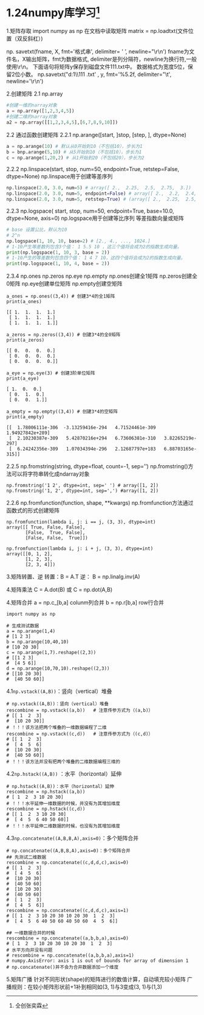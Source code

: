 # 1.24numpy库学习[^1]

1.矩阵存取
import numpy as np
在文档中读取矩阵
matrix = np.loadtxt(文件位置（双反斜杠）)

np. savetxt(fname, X, fmt='格式串', delimiter= ' ’, newline="\r\n')
fname为文件名，X输出矩阵，fmt为数据格式,
delimiter是列分隔符，newline为换行符,一般使用\r\n。
下面语句将矩阵y保存到磁盘文件111.txt中。
数据格式为宽度5位，保留2位小数。
np.savetxt("d:1\\\111 .txt' , y, fmt='%5.2f, delimiter="\t', newline='\r\n')

2.创建矩阵
2.1 np.array

```python
#创建一维的narray对象
a = np.array([1,2,3,4,5])
#创建二维的narray对象
a2 = np.array([[1,2,3,4,5],[6,7,8,9,10]])
```

2.2 通过函数创建矩阵
2.2.1 np.arange([start, ]stop, [step, ], dtype=None)

```python
a = np.arange(10) # 默认从0开始到10（不包括10），步长为1
b = bnp.arange(5,10) # 从5开始到10（不包括10），步长为1
c = np.arange(1,20,2) # 从1开始到20（不包括20），步长为2
```

2.2.2 np.linspace(start, stop, num=50, endpoint=True, retstep=False, dtype=None)
np.linspace用于创建等差序列

```python
np.linspace(2.0, 3.0, num=5) # array([ 2.,  2.25,  2.5,  2.75,  3.]) 
np.linspace(2.0, 3.0, num=5, endpoint=False) # array([ 2.,  2.2,  2.4,  2.6,  2.8]) 左闭右开
np.linspace(2.0, 3.0, num=5, retstep=True) # (array([ 2.,  2.25,  2.5,  2.75,  3.]), 0.25) 0.25为间隔
```

2.2.3 np.logspace( start, stop, num=50, endpoint=True, base=10.0, dtype=None, axis=0)
np.logspace用于创建等比序列 等差指数向量或矩阵

```python
# base 设置公比，默认为10
# 2^n
np.logspace(1, 10, 10, base=2) # [2., 4., ..., 1024.]
# 1-10产生等差数列包含3个值： 1 5.5 10 ，这三个值将会成为2的指数生成向量。
print(np.logspace(1, 10, 3, base = 2))
# 1-10产生的等差数列包含四个值： 1 4 7 10，这四个值将会成为2的指数生成向量。
print(np.logspace(1, 10, 4, base = 2))
```

2.3.4 np.ones np.zeros np.eye np.empty
np.ones创建全1矩阵
np.zeros创建全0矩阵
np.eye创建单位矩阵
np.empty创建空矩阵

```
a_ones = np.ones((3,4)) # 创建3*4的全1矩阵
print(a_ones)

[[ 1.  1.  1.  1.]
 [ 1.  1.  1.  1.]
 [ 1.  1.  1.  1.]]
 
a_zeros = np.zeros((3,4)) # 创建3*4的全0矩阵
print(a_zeros)

[[ 0.  0.  0.  0.]
 [ 0.  0.  0.  0.]
 [ 0.  0.  0.  0.]]

a_eye = np.eye(3) # 创建3阶单位矩阵
print(a_eye)

[ 1.  0.  0.]
 [ 0.  1.  0.]
 [ 0.  0.  1.]]

a_empty = np.empty((3,4)) # 创建3*4的空矩阵
print(a_empty)

[[  1.78006111e-306  -3.13259416e-294   4.71524461e-309   1.94927842e+289]
 [  2.10230387e-309   5.42870216e+294   6.73606381e-310   3.82265219e-297]
 [  6.24242356e-309   1.07034394e-296   2.12687797e+183   6.88703165e-315]]
```

2.2.5 np.fromstring(string, dtype=float, count=-1, sep=’’)
np.fromstring()方法可以将字符串转化成ndarray对象

```
np.fromstring('1 2', dtype=int, sep=' ') # array([1, 2])
np.fromstring('1, 2', dtype=int, sep=',') #array([1, 2])
```

2.2.6 np.fromfunction(function, shape, **kwargs)
np.fromfunction方法通过函数式的形式创建矩阵

```
np.fromfunction(lambda i, j: i == j, (3, 3), dtype=int)
array([[ True, False, False],
       [False,  True, False],
       [False, False,  True]])
       
np.fromfunction(lambda i, j: i + j, (3, 3), dtype=int)
array([[0, 1, 2],
       [1, 2, 3],
       [2, 3, 4]])
```

3.矩阵转置、逆
转置：B = A.T
逆： B = np.linalg.inv(A)

4.矩阵乘法
C = A.dot(B) 或 C = np.dot(A,B)

4.矩阵合并
a = np.c_[b,a] colunm列合并
b = np.r[b,a] row行合并

```
import numpy as np

# 生成测试数据
a = np.arange(1,4)
# [1 2 3]
b = np.arange(10,40,10)
# [10 20 30]
c = np.arange(1,7).reshape((2,3))
# [[1 2 3]
#  [4 5 6]]
d = np.arange(10,70,10).reshape((2,3))
# [[10 20 30]
#  [40 50 60]]
```

4.1`np.vstack((A,B))`：竖向（vertical）堆叠

```
# np.vstack((A,B))：竖向（vertical）堆叠
rescombine = np.vstack((a,b))   # 注意传参方式为（(a,b)）
# [[ 1  2  3]
#  [10 20 30]]
# ！！！该方法把两个堆叠的一维数据编程了二维
rescombine = np.vstack((c,d))   # 注意传参方式为（(c,d)）
# [[ 1  2  3]
#  [ 4  5  6]
#  [10 20 30]
#  [40 50 60]]
# ！！！该方法并没有把两个堆叠的二维数据编程三维的
```

4.2`np.hstack((A,B))` ：水平（horizontal）延伸

```
# np.hstack((A,B))：水平（horizontal）延伸
rescombine = np.hstack((a,b))
# [ 1  2  3 10 20 30]
# ！！！水平延伸一维数据的时候，并没有为其增加维度
rescombine = np.hstack((c,d))
# [[ 1  2  3 10 20 30]
#  [ 4  5  6 40 50 60]]
# ！！！水平延伸二维数据的时候，也没有为其增加维度
```

4.3`np.concatenate((A,B,B,A),axis=0)`：多个矩阵合并

```
# np.concatenate((A,B,B,A),axis=0)：多个矩阵合并
## 先测试二维数据
rescombine = np.concatenate((c,d,d,c),axis=0)
# [[ 1  2  3]
#  [ 4  5  6]
#  [10 20 30]
#  [40 50 60]
#  [10 20 30]
#  [40 50 60]
#  [ 1  2  3]
#  [ 4  5  6]]
rescombine = np.concatenate((c,d,d,c),axis=1)
# [[ 1  2  3 10 20 30 10 20 30  1  2  3]
#  [ 4  5  6 40 50 60 40 50 60  4  5  6]]

## 一维数据合并的时候
rescombine = np.concatenate((a,b,b,a),axis=0)
# [ 1  2  3 10 20 30 10 20 30  1  2  3]
# 水平方向并没有问题
# rescombine = np.concatenate((a,b,b,a),axis=1)
# numpy.AxisError: axis 1 is out of bounds for array of dimension 1
# np.concatenate()并不会为合并数据添加一个维度
```

5.矩阵广播
针对不同形状(shape)的矩阵进行的数值计算，自动填充较小矩阵
广播规则：在较小矩阵形状前+1补到相同如(3, 1)与3变成(3, 1)与(1,3)

[^1]:仝创张奕霖